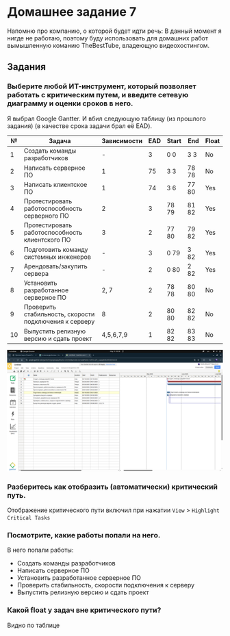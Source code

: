 # Домашнее задание 7

Напомню про компанию, о которой будет идти речь: В данный момент я нигде не работаю, поэтому буду использовать для домашних работ вымышленную команию TheBestTube, владеющую видеохостингом.

## Задания

### Выберите любой ИТ-инструмент, который позволяет работать с критическим путем, и введите сетевую диаграмму и оценки сроков в него.

Я выбрал Google Gantter. И вбил следующую таблицу (из прошлого задания) (в качестве срока задачи брал её EAD).

| №  | Задача                                                    | Зависимости   | EAD  | Start | End   | Float |
|----|-----------------------------------------------------------|---------------|------|-------|-------|-------|
| 1  | Создать команды разработчиков                             | -             | 3    | 0  0  | 3  3  | No    |
| 2  | Написать серверное ПО                                     | 1             | 75   | 3  3  | 78 78 | No    |
| 3  | Написать клиентское ПО                                    | 1             | 74   | 3  6  | 77 80 | Yes   |
| 4  | Протестировать работоспособность серверного ПО            | 2             | 3    | 78 79 | 81 82 | Yes   |
| 5  | Протестировать работоспособность клиентского ПО           | 3             | 2    | 77 80 | 79 82 | Yes   |
| 6  | Подготовить команду системных инженеров                   | -             | 3    | 0  79 | 3  82 | Yes   |
| 7  | Арендовать/закупить сервера                               | -             | 2    | 0  80 | 2  82 | Yes   |
| 8  | Установить разработанное серверное ПО                     | 2, 7          | 2    | 78 78 | 80 80 | No    |
| 9  | Проверить стабильность, скорости подключения к серверу    | 8             | 2    | 80 80 | 82 82 | No    |
| 10 | Выпустить релизную версию и сдать проект                  | 4,5,6,7,9     | 1    | 82 82 | 83 83 | No    |

![Google Gantter Screenshot](https://github.com/nalek0/ProjectManagement/blob/master/hw7/src/google_gantter_screenshot.png?raw=true)

### Разберитесь как отобразить (автоматически) критический путь.

Отображение критического пути включил при нажатии `View` > `Highlight Critical Tasks` 

### Посмотрите, какие работы попали на него.

В него попали работы:

* Создать команды разработчиков
* Написать серверное ПО
* Установить разработанное серверное ПО
* Проверить стабильность, скорости подключения к серверу
* Выпустить релизную версию и сдать проект

### Какой float у задач вне критического пути?

Видно по таблице
